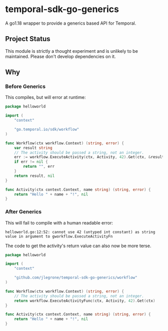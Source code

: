 # temporal-sdk-go-generics
A go1.18 wrapper to provide a generics based API for Temporal.

## Project Status

This module is strictly a thought experiment and is unlikely to be maintained. Please don't develop dependencies on it.

## Why

### Before Generics

This compiles, but will error at runtime:

```go
package helloworld

import (
	"context"

	"go.temporal.io/sdk/workflow"
)

func Workflow(ctx workflow.Context) (string, error) {
	var result string
	// The activity should be passed a string, not an integer.
	err := workflow.ExecuteActivity(ctx, Activity, 42).Get(ctx, &result)
	if err != nil {
		return "", err
	}
	return result, nil
}

func Activity(ctx context.Context, name string) (string, error) {
	return "Hello " + name + "!", nil
}
```

### After Generics

This will fail to compile with a human readable error:

```
helloworld.go:12:52: cannot use 42 (untyped int constant) as string value in argument to gworkflow.ExecuteActivityFn
```

The code to get the activity's return value can also now be more terse.

```go
package helloworld

import (
	"context"

	"github.com/jlegrone/temporal-sdk-go-generics/workflow"
)

func Workflow(ctx workflow.Context) (string, error) {
	// The activity should be passed a string, not an integer.
	return workflow.ExecuteActivityFunc(ctx, Activity, 42).Get(ctx)
}

func Activity(ctx context.Context, name string) (string, error) {
	return "Hello " + name + "!", nil
}
```

